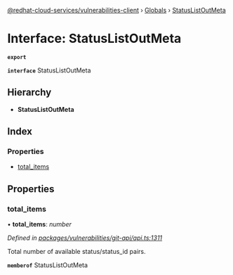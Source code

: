 [@redhat-cloud-services/vulnerabilities-client](../README.md) › [Globals](../globals.md) › [StatusListOutMeta](statuslistoutmeta.md)

# Interface: StatusListOutMeta

**`export`** 

**`interface`** StatusListOutMeta

## Hierarchy

* **StatusListOutMeta**

## Index

### Properties

* [total_items](statuslistoutmeta.md#total_items)

## Properties

###  total_items

• **total_items**: *number*

*Defined in [packages/vulnerabilities/git-api/api.ts:1311](https://github.com/RedHatInsights/javascript-clients/blob/master/packages/vulnerabilities/git-api/api.ts#L1311)*

Total number of available status/status_id pairs.

**`memberof`** StatusListOutMeta
